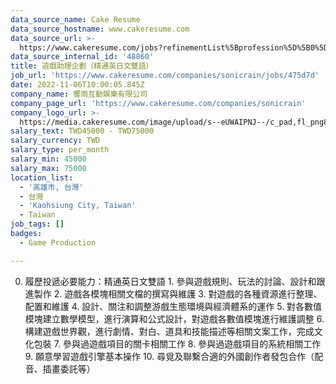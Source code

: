 ```yaml
---
data_source_name: Cake Resume
data_source_hostname: www.cakeresume.com
data_source_url: >-
  https://www.cakeresume.com/jobs?refinementList%5Bprofession%5D%5B0%5D=game-production&range%5Bsalary_range%5D%5Bmin%5D=1000000
data_source_internal_id: '48860'
title: 遊戲助理企劃（精通英日文雙語）
job_url: 'https://www.cakeresume.com/companies/sonicrain/jobs/475d7d'
date: 2022-11-06T10:00:05.845Z
company_name: 響雨互動娛樂有限公司
company_page_url: 'https://www.cakeresume.com/companies/sonicrain'
company_logo_url: >-
  https://media.cakeresume.com/image/upload/s--eUWAIPNJ--/c_pad,fl_png8,h_200,w_200/v1665990604/lkyaecn994iyt3sjg5m7.png
salary_text: TWD45000 - TWD75000
salary_currency: TWD
salary_type: per_month
salary_min: 45000
salary_max: 75000
location_list:
  - '高雄市, 台灣'
  - 台灣
  - 'Kaohsiung City, Taiwan'
  - Taiwan
job_tags: []
badges:
  - Game Production

---
```


0. 履歷投遞必要能力：精通英日文雙語 1. 參與遊戲規則、玩法的討論、設計和跟進製作 2. 遊戲各模塊相關文檔的撰寫與維護 3. 對遊戲的各種資源進行整理、配置和維護 4. 設計、關注和調整游戲生態環境與經濟體系的運作 5. 對各數值模塊建立數學模型，進行演算和公式設計，對遊戲各數值模塊進行維護調整 6. 構建遊戲世界觀，進行劇情、對白、道具和技能描述等相關文案工作，完成文化包裝 7. 參與過遊戲項目的關卡相關工作 8. 參與過遊戲項目的系統相關工作 9. 願意學習遊戲引擎基本操作 10. 尋覓及聯繫合適的外國創作者發包合作（配音、插畫委託等）